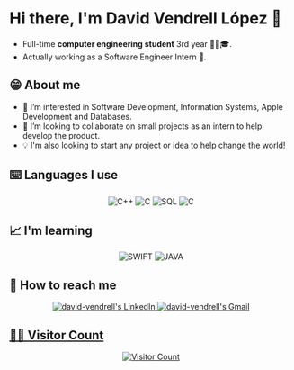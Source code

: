 # Hi there, I'm **David Vendrell López** 👋

- Full-time **computer engineering student** 3rd year 🧑‍🎓🎓.
- Actually working as a Software Engineer Intern 📲.

## **😁 About me**

- 👀 I’m interested in Software Development, Information Systems, Apple Development and Databases.
- 🔋 I’m looking to collaborate on small projects as an intern to help develop the product.
- 💡 I'm also looking to start any project or idea to help change the world!

## **⌨️ Languages I use**
<p align="center">
  <img alt="C++" src="https://img.shields.io/badge/c++-%2300599C.svg?style=for-the-badge&logo=c%2B%2B&logoColor=white" />
  <img alt="C" src="https://img.shields.io/badge/c-%2300599C.svg?style=for-the-badge&logo=c&logoColor=white" />
  <img alt="SQL" src="https://img.shields.io/badge/SQL-003545?style=for-the-badge&logo=SQL&logoColor=white" />
  <img alt="C" src="https://img.shields.io/badge/python-3670A0?style=for-the-badge&logo=python&logoColor=ffdd54" />
  
## **📈 I'm learning**
 <p align="center">
  <img alt="SWIFT" src="https://img.shields.io/badge/swift-F54A2A?style=for-the-badge&logo=swift&logoColor=white" />
  <img alt="JAVA" src="https://img.shields.io/badge/java-%23ED8B00.svg?style=for-the-badge&logo=java&logoColor=white" />
  
  
  

## **📮 How to reach me**
<p align="center">
  </a>
      <a href="https://www.linkedin.com/in/david-vendrell-lópez-9ba841226/">
          <img src="https://img.shields.io/badge/LinkedIn-0A66C2?style=for-the-badge&logo=linkedin&logoColor=white"
              alt="david-vendrell's LinkedIn">

   <a href="mailto:davidvendrell6@gmail.com">
          <img src="https://img.shields.io/badge/-Gmail-EA4335?style=for-the-badge&logo=Gmail&logoColor=white"
              alt="david-vendrell's Gmail">


## **👨‍💻 Visitor Count**
<div align="center">
  
  ![Visitor Count](https://profile-counter.glitch.me/david-vendrell/count.svg)



<!---
david-vendrell/david-vendrell is a ✨ special ✨ repository because its `README.md` (this file) appears on your GitHub profile.
You can click the Preview link to take a look at your changes.

--->
